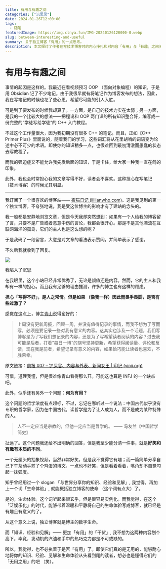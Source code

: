 ```yaml
---
title: 有用与有趣之间
categories: ["沉思录"]
date: 2024-01-26T12:00:00
tags:
  - 随笔
featuredImage: https://img.clnya.fun/IMG-20240126120000-0.webp
slug: between-interesting-and-useful
summary: 关于独立博客「有用」的一点思考。
description: 本文探讨了作者在写技术博客时的内心挣扎和对内容「有用」与「有趣」之间关系的思考。作者因担心技术水平不够和追求完美，迟迟没有发布笔记。同时，反思写博客的目的，是为了记录自己有意义的内容，还是迎合读者。作者认为，不必过于执着于内容是否有用，只要能带来温暖的生命体验，独立博客就有其独特的价值。
---
```

# 有用与有趣之间

事情的起因是这样的。我最近在看视频预习 OOP （面向对象编程）的知识，于是用 Obsidian 记了不少笔记。由于我很早就有将笔记作为博客发布的想法，因此，我在写笔记的时候也花了些心思，希望尽可能的引人入胜。

可是到了要发布的时候我却算了。一方面，是自己的技术力实在太弱；另一方面，是我的一个比较大的想法——把程设和 OOP 两门课的所有知识整合好，编写成一份完整的“学徒写给学徒”的 C++ 入门教程。

不过这个工作量很大，因为我初期没有很多 C++ 的笔记。而且，正如《C++ Primer Plus》里面说的，随着我们的学习，这些词汇将从花里胡哨的词语变为论述中必不可少的术语。即使你的知识稍多一点，也很难回到最初清澈而愚蠢的状态去写教程了。

而我的强迫症又不能允许我先发后面的知识，于是卡住，给大家一种我一直在鸽的印象。

此外，我也会时常担心我的文章写得不好，读者会不喜欢。这种担心在写笔记 （技术博客）的时候尤其明显。

---

我订阅了一个很喜欢的博客站—— [夜猫日记 (lillianwho.com)](https://lillianwho.com/)。这是我见到的第一个独立博客，不夸张地说，我是受这位博主的影响才有了建站的念头的。

我一般都是安静地浏览文章，但是今天我却突然想到：如果有一个人给我的博客留了言，只要不是广告或者恶意中伤的言论，我都会很开心。那是不是其他漂流在互联网海洋的孤岛，它们的主人也是这么想的呢？

于是我码了一段留言，大意是对文章的看法表示赞同，并简单表示了感谢。

不久后我就收到了回复。

![](https://img.clnya.fun/IMG-20240126120000-1.webp)

我陷入了沉思.

在我眼里，这个小站已经非常优秀了，无论是颜值还是内容。然而，它的主人和我却有一样的担心。而且我有足够的理由推测，许多的博主也有这样的顾虑。

**担心「写得不好」，是人之常情。但是如果 （像我一样）因此而畏手畏脚，是否有些过激了？**

感觉在这点上，博主[青山](https://yinji.org/)说得蛮好的：

> 上周没有更新周报，回顾一周，并没有值得记录的事情，而我不想为了写而写，必须是要记录一些对我有意义的内容。这其实也涉及一个话题，我们写博客是为了写我们想记录的内容，还是为了写希望读者阅读的内容？过去我可能是后者，打着“每日一博”的旗号坚持更新，希望获得阅读量、评论和反馈，现在我是前者，希望记录有意义的内容，如果恰巧能让读者也喜欢，不胜荣幸。

原文链接：[周报 #07 – 铲屎官、内容与外表、新闻女王 | 印记 (yinji.org)](https://yinji.org/5195.html)

可惜，道理我懂，但是很难像青山看得那么开。可能这也算是 INFJ 的一个缺点吧。

此外，似乎还有另外一个问题：**何为有用？**

这个问题的哲学浓度有点超标，不过，忘记在哪听过一个说法：中国古代似乎没有专职的哲学家，因为在中国古代，读哲学是为了让人成为人，而不是成为某种特殊的人。

> 人不一定应当是宗教的，但他一定应当是哲学的。
> —— 冯友兰《中国哲学简史》

扯远了。这个问题我还给不出明确的回答，但是我至少能分清一件事，就是**好笑和有趣有本质的不同**。

一个无厘头的抽象视频，当然非常好笑，但是我不觉得它有趣；而一篇简单分享自己下午茶动手煎了个鸡蛋的博文，一点也不好笑，但是看着看着，嘴角却不自觉勾起一抹弧度。

知乎曾经用过一个 slogan 「与世界分享你的知识、经验和见解」, 我觉得，再加上一个词「生命体验」, 就能概括独立博客的使命 （这个词有点大）了。

是的，生命体验。这个词听起来很玄乎，但是很容易实例化。而我觉得，在这个「泛娱乐化」的时代，能够带着温暖和平静将自己的生命体验写成博客，就已经是有趣且有意义的了。

从这个意义上说，独立博客就是博主的数字生命。

而「知识、经验和见解」—— 更加「有用」的「干货」, 我不想为这两种内容划个高下，毕竟，发动机的汽油和手中的热巧克力都是不可或缺的。

所以，我觉得，也不必执着于是否「有用」了。即使它们真的是无用的，能够耐心地将你的知识、经验、见解和生命体验从头看到尾的读者，想必也是懂得它们的「无用之用」的吧 （笑）。
